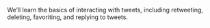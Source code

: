 We’ll learn the basics of interacting with tweets, including retweeting, deleting, favoriting, and replying to tweets.